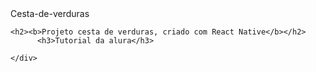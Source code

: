 <html>
  <head>Cesta-de-verduras</head>
  
  <body>
      
  
           
    <h2><b>Projeto cesta de verduras, criado com React Native</b></h2>
          <h3>Tutorial da alura</h3>
       
    </div>
    
    
  </body>


</html>
